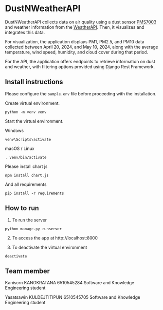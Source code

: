 # DustNWeatherAPI
DustNWeatherAPI collects data on air quality using a dust sensor [PMS7003](https://github.com/teusH/MySense/blob/master/docs/pms7003.md) and weather information from the [WeatherAPI](https://www.weatherapi.com/api-explorer.aspx). Then, it visualizes and integrates this data.

For visualization, the application displays PM1, PM2.5, and PM10 data collected between April 20, 2024, and May 10, 2024, along with the average temperature, wind speed, humidity, and cloud cover during that period.

For the API, the application offers endpoints to retrieve information on dust and weather, with filtering options provided using Django Rest Framework.
## Install instructions
Please configure the `sample.env` file before proceeding with the installation.

Create virtual environment.

```
python -m venv venv
```

Start the virtual environment.

Windows
```
venv\Scripts\activate
```

macOS / Linux
```
. venv/bin/activate 
```

Please install chart js
```
npm install chart.js
```
And all requirements
```
pip install -r requirements
```
## How to run

1. To run the server

```
python manage.py runserver
```

2. To access the app at http://localhost:8000

3. To deactivate the virtual environment

```
deactivate
```

## Team member

Kanisorn KANOKRATANA 6510545284 Software and Knowledge Engineering student

Yasatsawin KULDEJTITIPUN 6510545705 Software and Knowledge Engineering student
